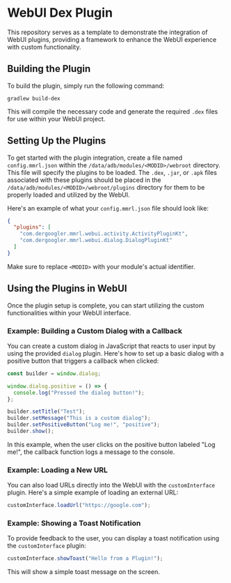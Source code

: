 # WebUI Dex Plugin

This repository serves as a template to demonstrate the integration of WebUI plugins, providing a framework to enhance the WebUI experience with custom functionality.

## Building the Plugin

To build the plugin, simply run the following command:

```shell
gradlew build-dex
```

This will compile the necessary code and generate the required `.dex` files for use within your WebUI project.

## Setting Up the Plugins

To get started with the plugin integration, create a file named `config.mmrl.json` within the `/data/adb/modules/<MODID>/webroot` directory. This file will specify the plugins to be loaded. The `.dex`, `.jar`, or `.apk` files associated with these plugins should be placed in the `/data/adb/modules/<MODID>/webroot/plugins` directory for them to be properly loaded and utilized by the WebUI.

Here's an example of what your `config.mmrl.json` file should look like:

```json
{
  "plugins": [
    "com.dergoogler.mmrl.webui.activity.ActivityPluginKt",
    "com.dergoogler.mmrl.webui.dialog.DialogPluginKt"
  ]
}
```

Make sure to replace `<MODID>` with your module's actual identifier.

## Using the Plugins in WebUI

Once the plugin setup is complete, you can start utilizing the custom functionalities within your WebUI interface.

### Example: Building a Custom Dialog with a Callback

You can create a custom dialog in JavaScript that reacts to user input by using the provided `dialog` plugin. Here's how to set up a basic dialog with a positive button that triggers a callback when clicked:

```js
const builder = window.dialog;

window.dialog.positive = () => {
  console.log("Pressed the dialog button!");
};

builder.setTitle("Test");
builder.setMessage("This is a custom dialog");
builder.setPositiveButton("Log me!", "positive");
builder.show();
```

In this example, when the user clicks on the positive button labeled "Log me!", the callback function logs a message to the console.

### Example: Loading a New URL

You can also load URLs directly into the WebUI with the `customInterface` plugin. Here's a simple example of loading an external URL:

```js
customInterface.loadUrl("https://google.com");
```

### Example: Showing a Toast Notification

To provide feedback to the user, you can display a toast notification using the `customInterface` plugin:

```js
customInterface.showToast("Hello from a Plugin!");
```

This will show a simple toast message on the screen.
